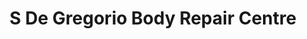 ---
title: "S De Gregorio Body Repair Centre"
url: /bridgwater/s-de-gregorio-body-repair-centre-stockmoor-park/
shop: Autowerkstatt
---